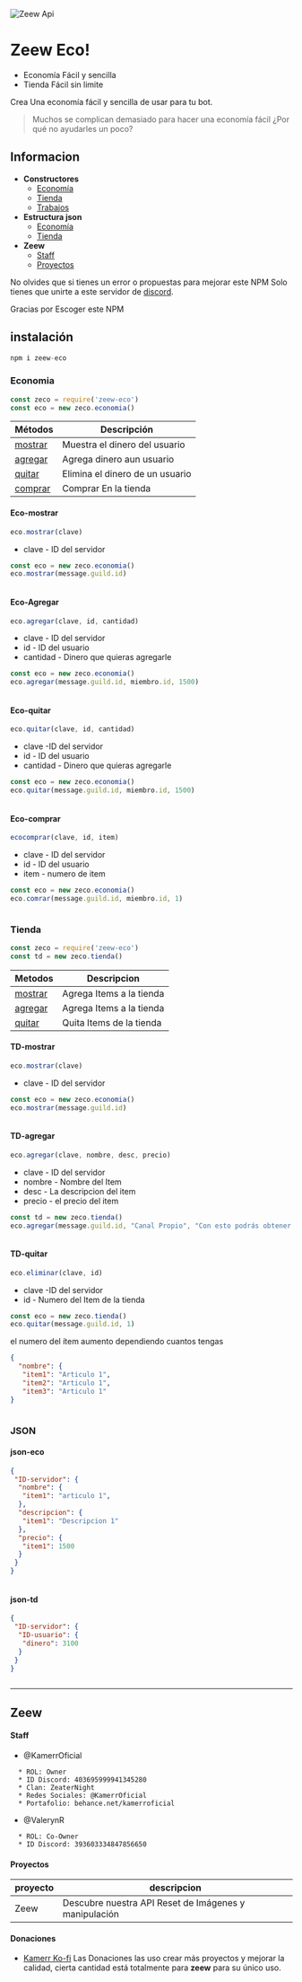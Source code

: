 ![Zeew Api](https://i.imgur.com/MP2bABn.png "Lo Mejor de Zeew y del C&P")

# Zeew Eco!

  - Economía Fácil y sencilla
  - Tienda Fácil sin limite


Crea Una economía fácil y sencilla de usar para tu bot.

> Muchos se complican demasiado para hacer una economía fácil
> ¿Por qué no ayudarles un poco?

## Informacion

* **Constructores**
  * [Economía](#economia)
  * [Tienda](#Tienda)
  * [Trabajos](#Trabajos)
* **Estructura json**
  * [Economía](#json-eco)
  * [Tienda](#json-td)
* **Zeew**
  * [Staff](#Staff)
  * [Proyectos](#Proyectos)

 
No olvides que si tienes un error o propuestas para mejorar este NPM
Solo tienes que unirte a este servidor de [discord]( https://discord.gg/HWwBD6F).

Gracias por Escoger este NPM
## instalación

```js
npm i zeew-eco
```

### Economia

```js
const zeco = require('zeew-eco')
const eco = new zeco.economia()
```

| Métodos | Descripción |
| ------ | ------ |
| [mostrar](#Eco-mostrar) | Muestra el dinero del usuario
| [agregar](#Eco-Agregar) | Agrega dinero aun usuario|
| [quitar](#Eco-quitar) | Elimina el dinero de un usuario|
| [comprar](#Eco-comprar) | Comprar En la tienda|

#### Eco-mostrar
```js
eco.mostrar(clave)
```
* clave - ID del servidor
```js
const eco = new zeco.economia()
eco.mostrar(message.guild.id)
```
```js
```
#### Eco-Agregar
```js
eco.agregar(clave, id, cantidad)
```
* clave - ID del servidor
* id - ID del usuario
* cantidad - Dinero que quieras agregarle

```js
const eco = new zeco.economia()
eco.agregar(message.guild.id, miembro.id, 1500)
```
```js
```
#### Eco-quitar
```js
eco.quitar(clave, id, cantidad)
```
* clave -ID del servidor
* id - ID del usuario
* cantidad - Dinero que quieras agregarle
```js
const eco = new zeco.economia()
eco.quitar(message.guild.id, miembro.id, 1500)
```

```js
```
#### Eco-comprar

```js
ecocomprar(clave, id, item)
```
* clave - ID del servidor
* id - ID del usuario
* item - numero de item
```js
const eco = new zeco.economia()
eco.comrar(message.guild.id, miembro.id, 1)
```
```js
```
### Tienda

```js
const zeco = require('zeew-eco')
const td = new zeco.tienda()
```

| Metodos | Descripcion |
| ------ | ------ |
| [mostrar](#TD-mostrar) | Agrega Items a la tienda|
| [agregar](#TD-agregar) | Agrega Items a la tienda|
| [quitar](#TD-quitar) | Quita Items de la tienda|


#### TD-mostrar
```js
eco.mostrar(clave)
```
* clave - ID del servidor
```js
const eco = new zeco.economia()
eco.mostrar(message.guild.id)
```
```js
```
#### TD-agregar
```js
eco.agregar(clave, nombre, desc, precio)
```
* clave - ID del servidor
* nombre - Nombre del Item
* desc - La descripcion del item
* precio - el precio del item
```js
const td = new zeco.tienda()
eco.agregar(message.guild.id, "Canal Propio", "Con esto podrás obtener un canal privado para ti", 20000)
```
```js
```
#### TD-quitar
```js
eco.eliminar(clave, id)
```
* clave -ID del servidor
* id - Numero del Item de la tienda
```js
const eco = new zeco.tienda()
eco.quitar(message.guild.id, 1)
```
el numero del ítem aumento dependiendo cuantos tengas
```json
{
  "nombre": {
   "item1": "Articulo 1",
   "item2": "Articulo 1",
   "item3": "Articulo 1"
}
```
```js
```
### JSON
#### json-eco
```json
{
 "ID-servidor": {
  "nombre": {
   "item1": "articulo 1",
  },
  "descripcion": {
   "item1": "Descripcion 1"
  },
  "precio": {
   "item1": 1500
  }
 }
}
```
```
```
#### json-td
```json
{
 "ID-servidor": {
  "ID-usuario": {
   "dinero": 3100
  }
 }
}
```
```
```
---
## Zeew
#### Staff
 * @KamerrOficial
  ```
    * ROL: Owner
    * ID Discord: 403695999941345280
    * Clan: ZeaterNight
    * Redes Sociales: @KamerrOficial
    * Portafolio: behance.net/kamerroficial
  ```
 * @ValerynR  
```
  * ROL: Co-Owner
  * ID Discord: 393603334847856650
```
#### Proyectos

| proyecto | descripcion |
| --- | --- |
| Zeew | Descubre nuestra API Reset de Imágenes y manipulación
#### Donaciones
* [Kamerr Ko-fi](https://ko-fi.com/kamerroficial)
Las Donaciones las uso crear más proyectos y mejorar la calidad,
cierta cantidad está totalmente para **zeew** para su único uso.
